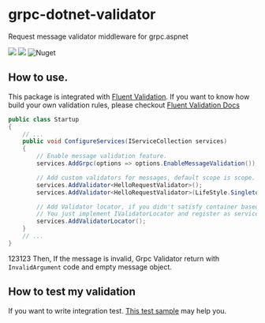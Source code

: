 # grpc-dotnet-validator
Request message validator middleware for grpc.aspnet

![](https://github.com/enif-lee/grpc-dotnet-validator/workflows/Build/badge.svg)
![](https://github.com/enif-lee/grpc-dotnet-validator/workflows/Test/badge.svg)
![Nuget](https://img.shields.io/nuget/v/GrpcExtensions.AspNetCore.Validation)


## How to use.

This package is integrated with [Fluent Validation](https://github.com/JeremySkinner/FluentValidation). 
If you want to know how build your own validation rules, please checkout [Fluent Validation Docs](https://fluentvalidation.net/start)

```csharp
public class Startup
{
    // ...
    public void ConfigureServices(IServiceCollection services)
    {
        // Enable message validation feature.
        services.AddGrpc(options => options.EnableMessageValidation());

        // Add custom validators for messages, default scope is scope.
        services.AddValidator<HelloRequestValidator>();
        services.AddValidator<HelloRequestValidator>(LifeStyle.Singleton);

        // Add Validator locator, if you didn't satisfy container based locator,
        // You just implement IValidatorLocator and register as service. 
        services.AddValidatorLocator();
    }
    // ...
}
```
123123
Then, If the message is invalid, Grpc Validator return with `InvalidArgument` code and empty message object.


## How to test my validation

If you want to write integration test. [This test sample](src/Grpc.AspNetCore.FluentValidation.Test/IntegrationTest.cs) may help you.
